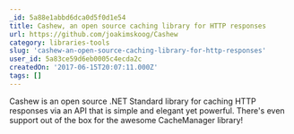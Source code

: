 ```yaml
---
_id: 5a88e1abbd6dca0d5f0d1e54
title: Cashew, an open source caching library for HTTP responses
url: https://github.com/joakimskoog/Cashew
category: libraries-tools
slug: 'cashew-an-open-source-caching-library-for-http-responses'
user_id: 5a83ce59d6eb0005c4ecda2c
createdOn: '2017-06-15T20:07:11.000Z'
tags: []
---
```


Cashew is an open source .NET Standard library for caching HTTP responses via an API that is simple and elegant yet powerful. There's even support out of the box for the awesome CacheManager library!
